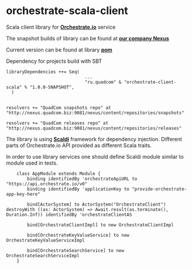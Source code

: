 orchestrate-scala-client
========================

Scala client library for [**Orchestrate.io**](http://orchestrate.io) service

The snapshot builds of library can be found at [**our company Nexus**](http://nexus.quadcom.biz:9081/nexus/content/repositories/snapshots) 

Current version can be found at library [**pom**](https://github.com/daemon4d/orchestrate-scala-client/blob/master/pom.xml)

Dependency for projects build with SBT 

    libraryDependencies ++= Seq(
                                  ...
                                  "ru.quadcom" & "orchestrate-client-scala" % "1.0.0-SNAPSHOT",
      )
      
    
    resolvers += "QuadCom snapshots repo" at "http://nexus.quadcom.biz:9081/nexus/content/repositories/snapshots"
    
    resolvers += "QuadCom releases repo" at "http://nexus.quadcom.biz:9081/nexus/content/repositories/releases"
    
The library is using [**Scaldi**](http://scaldi.org/) framework for dependency injection. Different parts of Orchestrate.io API provided as different Scala traits.  

In order to use library services one should define Scaldi module similar to module used in tests.

        class AppModule extends Module {
            binding identifiedBy 'orchestrateApiURL to "https://api.orchestrate.io/v0"
            binding identifiedBy 'applicationKey to "provide-orchestrate-app-key-here"
        
            bind[ActorSystem] to ActorSystem("OrchestrateClient") destroyWith ((as: ActorSystem) => Await.result(as.terminate(), Duration.Inf)) identifiedBy 'orchestrateClientAS
        
            bind[OrchestrateClientImpl] to new OrchestrateClientImpl
        
            bind[OrchestrateKeyValueService] to new OrchestrateKeyValueServiceImpl
        
            bind[OrchestrateSearchService] to new OrchestrateSearchServiceImpl
        }



